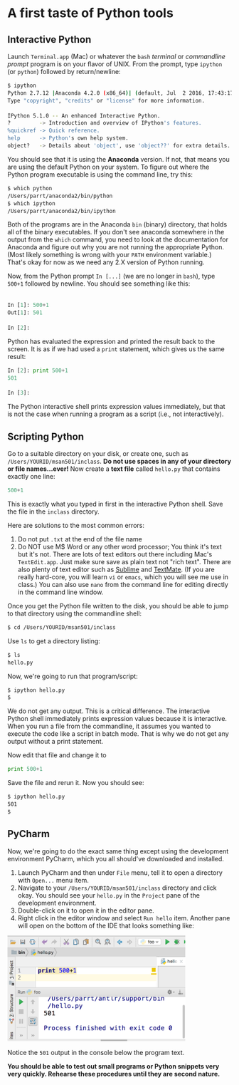 # A first taste of Python tools

##  Interactive Python

Launch `Terminal.app` (Mac) or whatever the `bash` *terminal* or *commandline prompt* program is on your flavor of UNIX. From the prompt, type `ipython` (or `python`) followed by return/newline:

```bash
$ ipython
Python 2.7.12 |Anaconda 4.2.0 (x86_64)| (default, Jul  2 2016, 17:43:17) 
Type "copyright", "credits" or "license" for more information.

IPython 5.1.0 -- An enhanced Interactive Python.
?         -> Introduction and overview of IPython's features.
%quickref -> Quick reference.
help      -> Python's own help system.
object?   -> Details about 'object', use 'object??' for extra details.
```

You should see that it is using the **Anaconda** version. If not, that means you are using the default Python on your system. To figure out where the Python program executable is using the command line, try this:

```bash
$ which python
/Users/parrt/anaconda2/bin/python
$ which ipython
/Users/parrt/anaconda2/bin/ipython
```

Both of the programs are in the Anaconda `bin` (binary) directory, that holds all of the binary executables. If you don't see anaconda somewhere in the output from the `which` command, you need to look at the documentation for Anaconda and figure out why you are not running the appropriate Python. (Most likely something is wrong with your `PATH` environment variable.) That's okay for now as we need any 2.X version of Python running.

Now, from the Python prompt `In [...]` (we are no longer in `bash`), type `500+1` followed by newline. You should see something like this:

```python

In [1]: 500+1
Out[1]: 501

In [2]: 
```

Python has evaluated the expression and printed the result back to the screen. It is as if we had used a `print` statement, which gives us the same result:

```python
In [2]: print 500+1
501

In [3]: 
```

The Python interactive shell prints expression values immediately, but that is not the case when running a program as a script (i.e., not interactively).
 
## Scripting Python

Go to a suitable directory on your disk, or create one, such as `/Users/YOURID/msan501/inclass`. **Do not use spaces in any of your directory or file names...ever!** Now create a **text file** called `hello.py` that contains exactly one line:

```python
500+1
```

This is exactly what you typed in first in the interactive Python shell. Save the file in the `inclass` directory.

Here are solutions to  the most common errors:

1. Do not put `.txt` at the end of the file name
2. Do NOT use M$ Word or any other word processor; You think it's text but it's not. There are lots of text editors out there including Mac's `TextEdit.app`. Just make sure save as plain text not "rich text". There are also plenty of text editor such as [Sublime](https://www.sublimetext.com/) and [TextMate](https://macromates.com/).  (If you are really hard-core, you will learn `vi` or `emacs`, which you will see me use in class.) You can also use `nano` from the command line for editing directly in the command line window.

Once you get the Python file written to the disk, you should be able to jump to that directory using the commandline shell:

```bash
$ cd /Users/YOURID/msan501/inclass
```

Use `ls` to get a directory listing:

```bash
$ ls
hello.py
```

Now, we're going to run that program/script:

```bash
$ ipython hello.py
$ 
```

We do not get any output. This is a critical difference. The interactive Python shell immediately prints expression values because it is interactive. When you run a file from the commandline, it assumes you wanted to execute the code like a script in batch mode. That is why we do not get any output without a print statement.

Now edit that file and change it to

```python
print 500+1
```

Save the file and rerun it. Now you should see:

```bash
$ ipython hello.py 
501
$ 
```

## PyCharm

Now, we're going to do the exact same thing except using the development environment PyCharm, which you all should've downloaded and installed.

1. Launch PyCharm and then under `File` menu, tell it to open a directory with `Open...` menu item. 
2. Navigate to your `/Users/YOURID/msan501/inclass` directory and click okay. You should see your `hello.py` in the `Project` pane of the development environment. 
3. Double-click on it to open it in the editor pane.
4. Right click in the editor window and select `Run hello` item. Another pane will open on the bottom of the IDE that looks something like:

<img src=images/pycharm.png width=400>

Notice the `501` output in the console below the program text.

**You should be able to test out small programs or Python snippets very very quickly. Rehearse these procedures until they are second nature.**